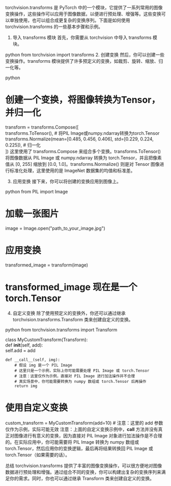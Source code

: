 torchvision.transforms 是 PyTorch 中的一个模块，它提供了一系列常用的图像变换操作，这些操作可以应用于图像数据，以便进行预处理、增强等。这些变换可以单独使用，也可以组合成更复杂的变换序列。下面是如何使用 torchvision.transforms 的一些基本步骤和示例。

1. 导入 transforms 模块
首先，你需要从 torchvision 中导入 transforms 模块。

python
from torchvision import transforms
2. 创建变换
然后，你可以创建一些变换操作。transforms 模块提供了许多预定义的变换，如裁剪、旋转、缩放、归一化等。

python
# 创建一个变换，将图像转换为Tensor，并归一化  
transform = transforms.Compose([  
    transforms.ToTensor(),  # 将PIL Image或numpy.ndarray转换为torch.Tensor  
    transforms.Normalize(mean=[0.485, 0.456, 0.406], std=[0.229, 0.224, 0.225]),  # 归一化  
])
这里使用了 transforms.Compose 来组合多个变换。transforms.ToTensor() 将图像数据从 PIL Image 或 numpy.ndarray 转换为 torch.Tensor，并且把像素值从 [0, 255] 缩放到 [0.0, 1.0]。transforms.Normalize() 则是对 Tensor 图像进行标准化处理，这里使用的是 ImageNet 数据集的均值和标准差。

3. 应用变换
接下来，你可以将创建的变换应用到图像上。

python
from PIL import Image  
  
# 加载一张图片  
image = Image.open("path_to_your_image.jpg")  
  
# 应用变换  
transformed_image = transform(image)  
  
# transformed_image 现在是一个 torch.Tensor
4. 自定义变换
除了使用预定义的变换外，你还可以通过继承 torchvision.transforms.Transform 类来创建自定义的变换。

python
from torchvision.transforms import Transform  
  
class MyCustomTransform(Transform):  
    def __init__(self, add):  
        self.add = add  
  
    def __call__(self, img):  
        # 假设 img 是一个 PIL Image  
        # 这里只是一个示例，实际上你可能需要处理 PIL Image 或 torch.Tensor  
        # 注意：这里仅作为示例，直接对 PIL Image 进行加法操作并不合理  
        # 真实场景中，你可能需要转换为 numpy 数组或 torch.Tensor 后再操作  
        return img  
  
# 使用自定义变换  
custom_transform = MyCustomTransform(add=10)  # 注意：这里的 add 参数仅作为示例，实际可能无效
注意：上面的自定义变换示例中，__call__ 方法并没有真正对图像进行有意义的变换，因为直接对 PIL Image 对象进行加法操作是不合理的。在实际应用中，你可能需要将 PIL Image 转换为 numpy 数组或 torch.Tensor，然后应用你的变换逻辑，最后再将结果转换回 PIL Image 或 torch.Tensor（如果需要的话）。

总结
torchvision.transforms 提供了丰富的图像变换操作，可以很方便地对图像数据进行预处理和增强。通过组合不同的变换，你可以构建出复杂的变换序列来满足你的需求。同时，你也可以通过继承 Transform 类来创建自定义的变换。